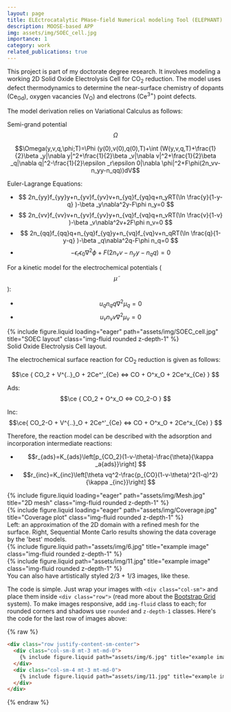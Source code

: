 ```yaml
---
layout: page
title: ELEctrocatalytic PHase-field Numerical modeling Tool (ELEPHANT)
description: MOOSE-based APP
img: assets/img/SOEC_cell.jpg
importance: 1
category: work
related_publications: true
---
```


This project is part of my doctorate degree research.
It involves modeling a working 2D Solid Oxide Electrolysis Cell for CO<sub>2</sub> reduction.
The model uses defect thermodynamics to determine the near-surface chemistry of dopants (Ce<sub>Gd</sub>), oxygen vacancies (V<sub>O</sub>) and electrons (Ce<sup>3+</sup>) point defects.

The model derivation relies on Variational Calculus as follows:

Semi-grand potential $$\Omega$$

$$\Omega(y,v,q,\phi;T)=\Phi (y(0),v(0),q(0),T)+\int (W(y,v,q,T)+\frac{1}{2}\beta _y|\nabla y|^2+\frac{1}{2}\beta _v|\nabla v|^2+\frac{1}{2}\beta _q|\nabla q|^2-\frac{1}{2}\epsilon _r\epsilon 0|\nabla \phi|^2+F\phi(2n_vv-n_yy-n_qq))dV$$

Euler-Lagrange Equations:

- $$ 2n_{yy}f_{yy}y+n_{yv}f_{yv}v+n_{yq}f_{yq}q+n_yRT(\ln \frac{y}{1-y-q} )-\beta _y\nabla^2y-F\phi n_y=0 $$
- $$ 2n_{vv}f_{vv}v+n_{yv}f_{yv}y+n_{vq}f_{vq}q+n_vRT(\ln \frac{v}{1-v} )-\beta _v\nabla^2v+2F\phi n_v=0 $$
- $$ 2n_{qq}f_{qq}q+n_{yq}f_{yq}y+n_{vq}f_{vq}v+n_qRT(\ln \frac{q}{1-y-q} )-\beta _q\nabla^2q-F\phi n_q=0 $$
- $$ -\epsilon _r\epsilon _0\nabla ^2\phi+F(2n_vv-n_yy-n_qq)=0 $$

For a kinetic model for the electrochemical potentials ($$\tilde{\mu}$$):

- $$u_qn_qq\nabla^2\mu _q=0$$
- $$u_vn_vv\nabla^2\mu _v=0$$



<div class="row">
    <div class="col-sm mt-3 mt-md-0">
        {% include figure.liquid loading="eager" path="assets/img/SOEC_cell.jpg" title="SOEC layout" class="img-fluid rounded z-depth-1" %}
    </div>
</div>
<div class="caption">
    Solid Oxide Electrolysis Cell layout.
</div>

The electrochemical surface reaction for CO<sub>2</sub> reduction is given as follows:

$$\ce { CO_2 + V^{..}_O + 2Ce^'_{Ce} <=> CO + O^x_O + 2Ce^x_{Ce} } $$

Ads: $$\ce { CO_2 + O^x_O <=> CO_2-O } $$

Inc: $$\ce{ CO_2-O + V^{..}_O + 2Ce^'_{Ce} <=> CO + O^x_O + 2Ce^x_{Ce} } $$

Therefore, the reaction model can be described with the adsorption and incorporation intermediate reactions:

- $$r_{ads}=K_{ads}\left[p_{CO_2}(1-v-\theta)-\frac{\theta}{\kappa _a{ads}}\right] $$
- $$r_{inc}=K_{inc}\left[\theta vq^2-\frac{p_{CO}(1-v-\theta)^2(1-q)^2}{\kappa _{inc}}\right] $$

<div class="row">
    <div class="col-sm-8 mt-3 mt-md-0">
        {% include figure.liquid loading="eager" path="assets/img/Mesh.jpg" title="2D mesh" class="img-fluid rounded z-depth-1" %}
    </div>
    <div class="col-sm-4 mt-3 mt-md-0">
        {% include figure.liquid loading="eager" path="assets/img/Coverage.jpg" title="Coverage plot" class="img-fluid rounded z-depth-1" %}
    </div>
</div>
<div class="caption">
    Left: an approximation of the 2D domain with a refined mesh for the surface. Right, Sequential Monte Carlo results showing the data coverage by the 'best' models.
</div>



<div class="row justify-content-sm-center">
    <div class="col-sm-8 mt-3 mt-md-0">
        {% include figure.liquid path="assets/img/6.jpg" title="example image" class="img-fluid rounded z-depth-1" %}
    </div>
    <div class="col-sm-4 mt-3 mt-md-0">
        {% include figure.liquid path="assets/img/11.jpg" title="example image" class="img-fluid rounded z-depth-1" %}
    </div>
</div>
<div class="caption">
    You can also have artistically styled 2/3 + 1/3 images, like these.
</div>

The code is simple.
Just wrap your images with `<div class="col-sm">` and place them inside `<div class="row">` (read more about the <a href="https://getbootstrap.com/docs/4.4/layout/grid/">Bootstrap Grid</a> system).
To make images responsive, add `img-fluid` class to each; for rounded corners and shadows use `rounded` and `z-depth-1` classes.
Here's the code for the last row of images above:

{% raw %}

```html
<div class="row justify-content-sm-center">
  <div class="col-sm-8 mt-3 mt-md-0">
    {% include figure.liquid path="assets/img/6.jpg" title="example image" class="img-fluid rounded z-depth-1" %}
  </div>
  <div class="col-sm-4 mt-3 mt-md-0">
    {% include figure.liquid path="assets/img/11.jpg" title="example image" class="img-fluid rounded z-depth-1" %}
  </div>
</div>
```

{% endraw %}
